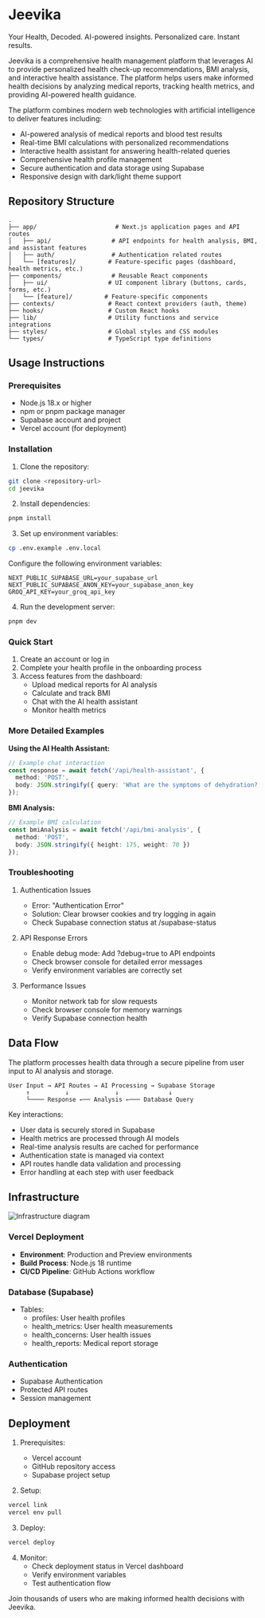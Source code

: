 # Jeevika

Your Health, Decoded.
AI-powered insights. Personalized care. Instant results.

Jeevika is a comprehensive health management platform that leverages AI to provide personalized health check-up recommendations, BMI analysis, and interactive health assistance. The platform helps users make informed health decisions by analyzing medical reports, tracking health metrics, and providing AI-powered health guidance.

The platform combines modern web technologies with artificial intelligence to deliver features including:
- AI-powered analysis of medical reports and blood test results
- Real-time BMI calculations with personalized recommendations
- Interactive health assistant for answering health-related queries
- Comprehensive health profile management
- Secure authentication and data storage using Supabase
- Responsive design with dark/light theme support

## Repository Structure
```
.
├── app/                      # Next.js application pages and API routes
│   ├── api/                 # API endpoints for health analysis, BMI, and assistant features
│   ├── auth/                # Authentication related routes
│   └── [features]/         # Feature-specific pages (dashboard, health metrics, etc.)
├── components/              # Reusable React components
│   ├── ui/                 # UI component library (buttons, cards, forms, etc.)
│   └── [feature]/         # Feature-specific components
├── contexts/               # React context providers (auth, theme)
├── hooks/                  # Custom React hooks
├── lib/                    # Utility functions and service integrations
├── styles/                 # Global styles and CSS modules
└── types/                  # TypeScript type definitions
```

## Usage Instructions
### Prerequisites
- Node.js 18.x or higher
- npm or pnpm package manager
- Supabase account and project
- Vercel account (for deployment)

### Installation

1. Clone the repository:
```bash
git clone <repository-url>
cd jeevika
```

2. Install dependencies:
```bash
pnpm install
```

3. Set up environment variables:
```bash
cp .env.example .env.local
```

Configure the following environment variables:
```
NEXT_PUBLIC_SUPABASE_URL=your_supabase_url
NEXT_PUBLIC_SUPABASE_ANON_KEY=your_supabase_anon_key
GROQ_API_KEY=your_groq_api_key
```

4. Run the development server:
```bash
pnpm dev
```

### Quick Start
1. Create an account or log in
2. Complete your health profile in the onboarding process
3. Access features from the dashboard:
   - Upload medical reports for AI analysis
   - Calculate and track BMI
   - Chat with the AI health assistant
   - Monitor health metrics

### More Detailed Examples

**Using the AI Health Assistant:**
```typescript
// Example chat interaction
const response = await fetch('/api/health-assistant', {
  method: 'POST',
  body: JSON.stringify({ query: 'What are the symptoms of dehydration?' })
});
```

**BMI Analysis:**
```typescript
// Example BMI calculation
const bmiAnalysis = await fetch('/api/bmi-analysis', {
  method: 'POST',
  body: JSON.stringify({ height: 175, weight: 70 })
});
```

### Troubleshooting

1. Authentication Issues
   - Error: "Authentication Error"
   - Solution: Clear browser cookies and try logging in again
   - Check Supabase connection status at /supabase-status

2. API Response Errors
   - Enable debug mode: Add ?debug=true to API endpoints
   - Check browser console for detailed error messages
   - Verify environment variables are correctly set

3. Performance Issues
   - Monitor network tab for slow requests
   - Check browser console for memory warnings
   - Verify Supabase connection health

## Data Flow
The platform processes health data through a secure pipeline from user input to AI analysis and storage.

```ascii
User Input → API Routes → AI Processing → Supabase Storage
     ↑          ↓             ↓              ↓
     └──── Response ←── Analysis ←─── Database Query
```

Key interactions:
- User data is securely stored in Supabase
- Health metrics are processed through AI models
- Real-time analysis results are cached for performance
- Authentication state is managed via context
- API routes handle data validation and processing
- Error handling at each step with user feedback

## Infrastructure

![Infrastructure diagram](./docs/infra.svg)

### Vercel Deployment
- **Environment**: Production and Preview environments
- **Build Process**: Node.js 18 runtime
- **CI/CD Pipeline**: GitHub Actions workflow

### Database (Supabase)
- Tables:
  - profiles: User health profiles
  - health_metrics: User health measurements
  - health_concerns: User health issues
  - health_reports: Medical report storage

### Authentication
- Supabase Authentication
- Protected API routes
- Session management

## Deployment

1. Prerequisites:
   - Vercel account
   - GitHub repository access
   - Supabase project setup

2. Setup:
```bash
vercel link
vercel env pull
```

3. Deploy:
```bash
vercel deploy
```

4. Monitor:
   - Check deployment status in Vercel dashboard
   - Verify environment variables
   - Test authentication flow

Join thousands of users who are making informed health decisions with Jeevika.